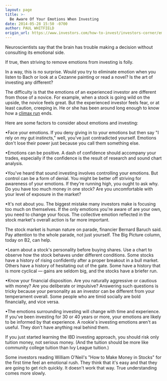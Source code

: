 ```yaml
---
layout: page
title: >-
  Be Aware Of Your Emotions When Investing
date: 2014-05-28 15:50 -0700
author: PAUL WHITFIELD
origin_url: https://www.investors.com/how-to-invest/investors-corner/emotions-and-successful-investing
---
```





Neuroscientists say that the brain has trouble making a decision without consulting its emotional side.


If true, then striving to remove emotions from investing is folly.


In a way, this is no surprise. Would you try to eliminate emotion when you listen to Bach or look at a Cezanne painting or read a novel? Is the art of investing any different?


The difficulty is that the emotions of an experienced investor are different from those of a novice. For example, when a stock is going wild on the upside, the novice feels great. But the experienced investor feels fear, or at least caution, creeping in. He or she has been around long enough to know how a [climax run](http://education.investors.com/investors-corner/675764-how-to-spot-a-stocks-climax-top.htm?ntt=Investor%27s+Corner+climax+run+sell+signal) ends.


Here are some factors to consider about emotions and investing:


•Face your emotions. If you deny giving in to your emotions but then say "I rely on my gut instincts," well, you've just contradicted yourself. Emotions don't lose their power just because you call them something else.


•Emotions can be positive. A dash of confidence should accompany your trades, especially if the confidence is the result of research and sound chart analysis.


•You've heard that sound investing involves controlling your emotions. But control can be a form of denial. You might be better off striving for awareness of your emotions. If they're running high, you ought to ask why. Do you have too much money in one stock? Are you uncomfortable with your level of exposure in the market?


•It's not about you. The biggest mistake many investors make is focusing too much on themselves. If the only emotions you're aware of are your own, you need to change your focus. The collective emotion reflected in the stock market's overall action is far more important.


The stock market is human nature on parade, financier Bernard Baruch said. Pay attention to the whole parade, not just yourself. The Big Picture column, today on B2, can help.


•Learn about a stock's personality before buying shares. Use a chart to observe how the stock behaves under different conditions. Some stocks have a history of rising confidently after a proper breakout in a bull market. Others have a history of hesitating out of the gate. Some have a history that is more cyclical — gains are seldom big, and the stocks have a briefer run.


•Know your financial disposition. Are you naturally aggressive or cautious with money? Are you deliberate or impulsive? Answering such questions is tricky because your personality as an investor can be different from your temperament overall. Some people who are timid socially are bold financially, and vice versa.


•The emotions surrounding investing will change with time and experience. If you've been investing for 30 or 40 years or more, your emotions are likely to be informed by that experience. A rookie's investing emotions aren't as useful. They don't have anything real behind them.


If you just started learning the IBD investing approach, you should risk only tuition money, not serious money. (And the tuition should be more like community college tuition than Ivy League tuition.)


Some investors reading William O'Neil's "How to Make Money in Stocks" for the first time feel an emotional rush. They think that it's easy and that they are going to get rich quickly. It doesn't work that way. True understanding comes more slowly.




